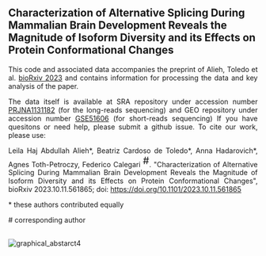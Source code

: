 ## Characterization of Alternative Splicing During Mammalian Brain Development Reveals the Magnitude of Isoform Diversity and its Effects on Protein Conformational Changes

<div align="justify">

This code and associated data accompanies the preprint of Alieh, Toledo et al. [bioRxiv 2023](https://doi.org/10.1101/2023.10.11.561865) and contains information for processing the data and key analysis of the paper.

The data itself is available at SRA repository under accession number [PRJNA1131182](https://www.ncbi.nlm.nih.gov/sra/PRJNA1131182) (for the long-reads sequencing) and GEO repository under accession number [GSE51606](https://www.ncbi.nlm.nih.gov/geo/query/acc.cgi?acc=GSE51606) (for short-reads sequencing)
If you have quesitons or need help, please submit a github issue.
To cite our work, please use:

Leila Haj Abdullah Alieh\*, Beatriz Cardoso de Toledo\*, Anna Hadarovich\*, Agnes Toth-Petroczy, Federico Calegari <sup style="font-size:20px;">\#</sup>. "Characterization of Alternative Splicing During Mammalian Brain Development Reveals the Magnitude of Isoform Diversity and its Effects on Protein Conformational Changes", bioRxiv 2023.10.11.561865; doi: https://doi.org/10.1101/2023.10.11.561865 

\* these authors contributed equally
  
\# corresponding author


<div>

  ##


![graphical_abstarct4](https://github.com/user-attachments/assets/1a888101-0761-4bff-861a-ce55bdbeae64)

